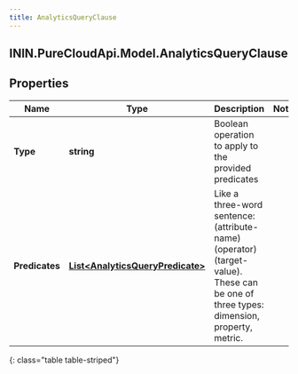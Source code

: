 ```yaml
---
title: AnalyticsQueryClause
---
```

## ININ.PureCloudApi.Model.AnalyticsQueryClause

## Properties

|Name | Type | Description | Notes|
|------------ | ------------- | ------------- | -------------|
| **Type** | **string** | Boolean operation to apply to the provided predicates | |
| **Predicates** | [**List&lt;AnalyticsQueryPredicate&gt;**](AnalyticsQueryPredicate.html) | Like a three-word sentence: (attribute-name) (operator) (target-value). These can be one of three types: dimension, property, metric. | |
{: class="table table-striped"}


